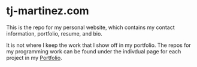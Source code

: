 # tj-martinez.com

This is the repo for my personal website, which contains my contact information, portfolio, resume, and bio. 

It is not where I keep the work that I show off in my portfolio. The repos for my programming work can be found under the indivdual page for each project in my [Portfolio](tj-martinez.com/mywork).
